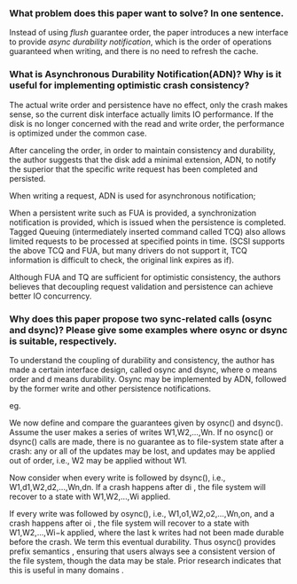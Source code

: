 ###  What problem does this paper want to solve? In one sentence. 

Instead of using *flush* guarantee order, the paper introduces a new interface to provide *async durability notification*, which is the order of operations guaranteed when writing, and there is no need to refresh the cache.



###  What is Asynchronous Durability Notification(ADN)? Why is it useful for implementing optimistic crash consistency? 

The actual write order and persistence have no effect, only the crash makes sense, so the current disk interface actually limits IO performance. If the disk is no longer concerned with the read and write order, the performance is optimized under the common case.

After canceling the order, in order to maintain consistency and durability, the author suggests that the disk add a minimal extension, ADN, to notify the superior that the specific write request has been completed and persisted.

When writing a request, ADN is used for asynchronous notification;

When a persistent write such as FUA is provided, a synchronization notification is provided, which is issued when the persistence is completed. Tagged Queuing (intermediately inserted command called TCQ) also allows limited requests to be processed at specified points in time. (SCSI supports the above TCQ and FUA, but many drivers do not support it, TCQ information is difficult to check, the original link expires as if).

Although FUA and TQ are sufficient for optimistic consistency, the authors believes that decoupling request validation and persistence can achieve better IO concurrency.



###  Why does this paper propose two sync-related calls (osync and dsync)? Please give some examples where osync or dsync is suitable, respectively. 

To understand the coupling of durability and consistency, the author has made a certain interface design, called osync and dsync, where o means order and d means durability. Osync may be implemented by ADN, followed by the former write and other persistence notifications.



eg.

 We now define and compare the guarantees given by osync() and dsync(). Assume the user makes a series of writes W1,W2,...,Wn. If no osync() or dsync() calls are made, there is no guarantee as to file-system state after a crash: any or all of the updates may be lost, and updates may be applied out of order, i.e., W2 may be applied without W1.

Now consider when every write is followed by dsync(), i.e., W1,d1,W2,d2,...,Wn,dn. If a crash happens after di , the file system will recover to a state with W1,W2,...,Wi applied. 

If every write was followed by osync(), i.e., W1,o1,W2,o2,...,Wn,on, and a crash happens after oi , the file system will recover to a state with W1,W2,...,Wi−k applied, where the last k writes had not been made durable before the crash. We term this eventual durability. Thus osync() provides prefix semantics , ensuring that users always see a consistent version of the file system, though the data may be stale. Prior research indicates that this is useful in many domains . 



